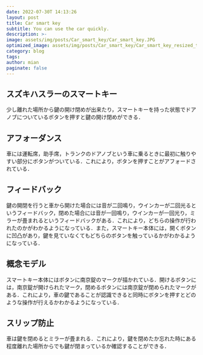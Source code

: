 ```yaml
---
date: 2022-07-30T 14:13:26
layout: post
title: Car smart key
subtitle: You can use the car quickly.
description: >-
image: assets/img/posts/Car_smart_key/Car_smart_key.JPG
optimized_image: assets/img/posts/Car_smart_key/Car_smart_key_resized_thumbnail.JPG
category: blog
tags: 
author: mian
paginate: false
---
```


## スズキハスラーのスマートキー

少し離れた場所から鍵の開け閉めが出来たり，スマートキーを持った状態でドアノブについているボタンを押すと鍵の開け閉めができる．

## アフォーダンス

車には運転席，助手席，トランクのドアノブという車に乗るときに最初に触りやすい部分にボタンがついている．これにより，ボタンを押すことがアフォードされている．

## フィードバック

鍵の開閉を行うと車から開けた場合には音が二回鳴り，ウインカーが二回光るというフィードバック，閉めた場合には音が一回鳴り，ウインカーが一回光り，ミラーが畳まれるというフィードバックがある．これにより，どちらの操作が行われたのかがわかるようになっている．また，スマートキー本体には，開くボタンに凹凸があり，鍵を見ていなくてもどちらのボタンを触っているかがわかるようになっている．

## 概念モデル

スマートキー本体にはボタンに南京錠のマークが描かれている．開けるボタンには，南京錠が開けられたマーク，閉めるボタンには南京錠が閉められたマークがある．これにより，車の鍵であることが認識できると同時にボタンを押すとどのような操作が行えるかわかるようになっている．

## スリップ防止

車は鍵を閉めるとミラーが畳まれる．これにより，鍵を閉めたか忘れた時にある程度離れた場所からでも鍵が閉まっているか確認することができる．